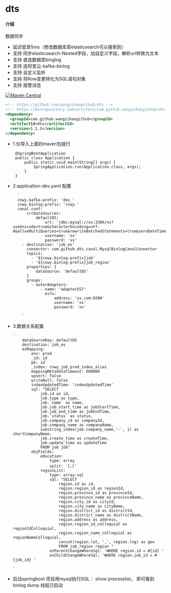 # dts

#### 介绍
数据同步 
- 延迟低至5ms（修改数据库至elasticsearch可以搜索到）
- 支持 同步elasticsearch-Nested字段，加自定义字段，解析url转换为文本
- 支持 直连数据库binglog
- 支持 连阿里云-kafka-binlog
- 支持 自定义监听
- 支持 将Row变更转化为SQL语句对象
- 支持 报警消息


[![Maven Central](https://maven-badges.herokuapp.com/maven-central/com.github.wangzihaogithub/dts/badge.svg)](https://search.maven.org/search?q=g:com.github.wangzihaogithub%20AND%20a:dts)

```xml
<!-- https://github.com/wangzihaogithub/dts -->
<!-- https://mvnrepository.com/artifact/com.github.wangzihaogithub/dts -->
<dependency>
  <groupId>com.github.wangzihaogithub</groupId>
  <artifactId>dts</artifactId>
  <version>1.1.2</version>
</dependency>
```
    
-  1.仅导入上面的maven包就行

    
        @SpringBootApplication
        public class Application {
            public static void main(String[] args) {
                SpringApplication.run(Application.class, args);
            }
        }


- 2.application-dev.yaml 配置

        `
        cnwy.kafka-prefix: 'dev_'
        cnwy.binlog-prefix: 'cnwy.'
        canal.conf:
            srcDataSources:
                defaultDS:
                    url: 'jdbc:mysql://xx:3306/xx?useUnicode=true&characterEncoding=utf-8&allowMultiQueries=true&rewriteBatchedStatements=true&zeroDateTimeBehavior=CONVERT_TO_NULL'
                    username: 'xx'
                    password: 'xx'
          - destination: 'job_es'
            connector: com.github.dts.canal.MysqlBinlogCanalConnector
            topics:
              - '${cnwy.binlog-prefix}job'
              - '${cnwy.binlog-prefix}job_region'
            properties: {
                dataSource: 'defaultDS'
            }
            groups:
              - outerAdapters:
                  - name: 'adapterES7'
                    es7x:
                        address: 'xx.com:9200'
                        username: 'xx'
                        password: 'xx'

          `


-  3.数据关系配置

       `
           dataSourceKey: defaultDS
           destination: job_es
           esMapping:
               env: prod
               _id: id
               pk: id
               _index: cnwy_job_prod_index_alias
               mappingMetadataTimeout: 600000
               upsert: false
               writeNull: false
               indexUpdatedTime: 'indexUpdatedTime'
               sql: "SELECT
                   job.id as id,
                   job.type as type,
                   job.`name` as name,
                   job.job_start_time as jobStartTime,
                   job.job_end_time as jobEndTime,
                   job.`status` as status,
                   job.company_id as companyId,
                   job.company_name as companyName,
                   substring_index(job.company_name,'-', 1) as shortCompanyName,
                   job.create_time as createTime,
                   job.update_time as updateTime
                   FROM job job"
               objFields:
                   education:
                       type: array
                       split: '[、]'
                   regionList:
                       type: array-sql
                       sql: "SELECT
                           region.id as id,
                           region.region_id as regionId,
                           region.province_id as provinceId,
                           region.province_name as provinceName,
                           region.city_id as cityId,
                           region.city_name as cityName,
                           region.district_id as districtId,
                           region.district_name as districtName,
                           region.address as address,
                           region.region_id_colloquial as regionIdColloquial,
                           region.region_name_colloquial as regionNameColloquial,
                           concat(region.lat, ',', region.lng) as geo
                           FROM job_region region "
                       onParentChangeWhereSql: 'WHERE region.id = #{id} '
                       onChildChangeWhereSql: 'WHERE region.job_id = #{job_id} '

       `


 - 启动springboot 项目用mysql执行SQL： show processlist， 即可看到 binlog dump 线程已启动

